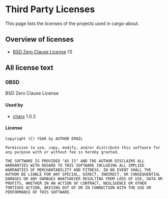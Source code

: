 <!--
SPDX-FileCopyrightText: 2022 - 2024 Ali Sajid Imami

SPDX-License-Identifier: 0BSD
-->

# Third Party Licenses

This page lists the licenses of the projects used in cargo-about.

## Overview of licenses

- [BSD Zero Clause License](#0BSD) (1)

## All license text


### 0BSD

BSD Zero Clause License

#### Used by

- [charx]( https://github.com/AliSajid/charx ) 1.0.2

#### License

```text
Copyright (C) YEAR by AUTHOR EMAIL

Permission to use, copy, modify, and/or distribute this software for any purpose with or without fee is hereby granted.

THE SOFTWARE IS PROVIDED "AS IS" AND THE AUTHOR DISCLAIMS ALL WARRANTIES WITH REGARD TO THIS SOFTWARE INCLUDING ALL IMPLIED WARRANTIES OF MERCHANTABILITY AND FITNESS. IN NO EVENT SHALL THE AUTHOR BE LIABLE FOR ANY SPECIAL, DIRECT, INDIRECT, OR CONSEQUENTIAL DAMAGES OR ANY DAMAGES WHATSOEVER RESULTING FROM LOSS OF USE, DATA OR PROFITS, WHETHER IN AN ACTION OF CONTRACT, NEGLIGENCE OR OTHER TORTIOUS ACTION, ARISING OUT OF OR IN CONNECTION WITH THE USE OR PERFORMANCE OF THIS SOFTWARE.

```

